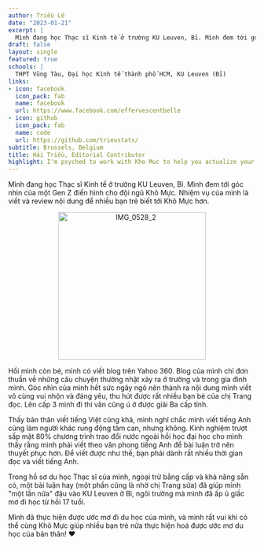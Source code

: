 ```yaml
---
author: Triều Lê
date: "2023-01-21"
excerpt: |
  Mình đang học Thạc sĩ Kinh tế ở trường KU Leuven, Bỉ. Mình đem tới góc nhìn của một Gen Z điển hình cho đội ngũ Khô Mực. Mình viết và review nội dung content để nhiều bạn trẻ biết tới Khô Mực hơn.
draft: false
layout: single
featured: true
schools: |
  THPT Vũng Tàu, Đại học Kinh tế thành phố HCM, KU Leuven (Bỉ)
links:
- icon: facebook
  icon_pack: fab
  name: facebook
  url: https://www.facebook.com/effervescentbelle
- icon: github
  icon_pack: fab
  name: code
  url: https://github.com/trieustats/
subtitle: Brussels, Belgium
title: Hải Triều, Editorial Contributor
highlight: I'm psyched to work with Kho Muc to help you actualize your dream of studying abroad!
---
```


Mình đang học Thạc sĩ Kinh tế ở trường KU Leuven, Bỉ.
Mình đem tới góc nhìn của một Gen Z điển hình cho đội ngũ Khô Mực.
Nhiệm vụ của mình là viết và review nội dung để nhiều bạn trẻ biết tới Khô Mực hơn.

<p align="center"><img width="300" length="400" alt="IMG_0528_2" src="https://github.com/trangdata/khomuc/assets/63031214/fff10d2e-156f-4cb9-940d-21293d5edba8"></p>

Hồi mình còn bé, mình có viết blog trên Yahoo 360. 
Blog của mình chỉ đơn thuần về những câu chuyện thường nhật xảy ra ở trường và trong gia đình mình.
Góc nhìn của mình hết sức ngây ngô nên thành ra nội dung mình viết vô cùng vui nhộn và đáng yêu, thu hút được rất nhiều bạn bè của chị Trang đọc.
Lên cấp 3 mình đi thi văn cũng ú ớ được giải Ba cấp tỉnh.

Thấy bản thân viết tiếng Việt cũng khá, mình nghĩ chắc mình viết tiếng Anh cũng làm người khác rung động tâm can, nhưng không.
Kinh nghiệm trượt sấp mặt 80% chương trình trao đổi nước ngoài hồi học đại học cho mình thấy rằng mình phải viết theo văn phong tiếng Anh để bài luận trở nên thuyết phục hơn.
Để viết được như thế, bạn phải dành rất nhiều thời gian đọc và viết tiếng Anh.

Trong hồ sơ du học Thạc sĩ của mình, ngoại trừ bằng cấp và khả năng sẵn có, một bài luận hay (một phần cũng là nhờ chị Trang sửa) đã giúp mình "một lần nữa" đậu vào KU Leuven ở Bỉ, ngôi trường mà mình đã ấp ủ giấc mơ đi học từ hồi 17 tuổi.

Mình đã thực hiện được ước mơ đi du học của mình, và mình rất vui khi có thể cùng Khô Mực giúp nhiều bạn trẻ nữa thực hiện hoá được ước mơ du học của bản thân!
:heart:


